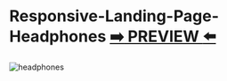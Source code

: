 
# Responsive-Landing-Page-Headphones [:arrow_right: PREVIEW :arrow_left:](https://erik161.github.io/Responsive-Landing-Page-Headphones/) 


![headphones](https://user-images.githubusercontent.com/26189854/171470174-2e33c770-4fc2-46a3-8ab7-cce69de0c9a9.png)
